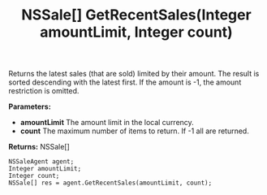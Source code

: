 ﻿---
uid: crmscript_ref_NSSaleAgent_GetRecentSales
title: NSSale[] GetRecentSales(Integer amountLimit, Integer count)
intellisense: NSSaleAgent.GetRecentSales
keywords: NSSaleAgent, GetRecentSales
so.topic: reference
---

Returns the latest sales (that are sold) limited by their amount. The result is sorted descending with the latest first. If the amount is -1, the amount restriction is omitted.

**Parameters:**
 - **amountLimit** The amount limit in the local currency.
 - **count** The maximum number of items to return. If -1 all are returned.

**Returns:** NSSale[]

```crmscript
NSSaleAgent agent;
Integer amountLimit;
Integer count;
NSSale[] res = agent.GetRecentSales(amountLimit, count);
```

